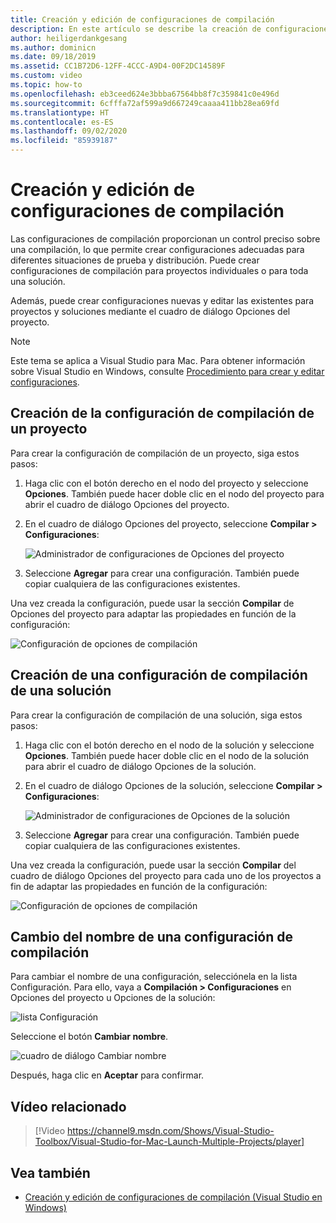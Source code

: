 ```yaml
---
title: Creación y edición de configuraciones de compilación
description: En este artículo se describe la creación de configuraciones de compilación en Visual Studio para Mac
author: heiligerdankgesang
ms.author: dominicn
ms.date: 09/18/2019
ms.assetid: CC1B72D6-12FF-4CCC-A9D4-00F2DC14589F
ms.custom: video
ms.topic: how-to
ms.openlocfilehash: eb3ceed624e3bbba67564bb8f7c359841c0e496d
ms.sourcegitcommit: 6cfffa72af599a9d667249caaaa411bb28ea69fd
ms.translationtype: HT
ms.contentlocale: es-ES
ms.lasthandoff: 09/02/2020
ms.locfileid: "85939187"
---
```

# <a name="creating-and-editing-build-configurations"></a>Creación y edición de configuraciones de compilación

Las configuraciones de compilación proporcionan un control preciso sobre una compilación, lo que permite crear configuraciones adecuadas para diferentes situaciones de prueba y distribución. Puede crear configuraciones de compilación para proyectos individuales o para toda una solución.

Además, puede crear configuraciones nuevas y editar las existentes para proyectos y soluciones mediante el cuadro de diálogo Opciones del proyecto.

>[!NOTE]
>Este tema se aplica a Visual Studio para Mac. Para obtener información sobre Visual Studio en Windows, consulte [Procedimiento para crear y editar configuraciones](/visualstudio/ide/how-to-create-and-edit-configurations).

## <a name="creating-a-project-build-configuration"></a>Creación de la configuración de compilación de un proyecto

Para crear la configuración de compilación de un proyecto, siga estos pasos:

1. Haga clic con el botón derecho en el nodo del proyecto y seleccione **Opciones**. También puede hacer doble clic en el nodo del proyecto para abrir el cuadro de diálogo Opciones del proyecto.

2. En el cuadro de diálogo Opciones del proyecto, seleccione **Compilar > Configuraciones**:

    ![Administrador de configuraciones de Opciones del proyecto](media/create-and-edit-configurations-image2.png)

3. Seleccione **Agregar** para crear una configuración. También puede copiar cualquiera de las configuraciones existentes.

Una vez creada la configuración, puede usar la sección **Compilar** de Opciones del proyecto para adaptar las propiedades en función de la configuración:

![Configuración de opciones de compilación](media/create-and-edit-configurations-image3.png)

## <a name="creating-a-solution-build-configuration"></a>Creación de una configuración de compilación de una solución

Para crear la configuración de compilación de una solución, siga estos pasos:

1. Haga clic con el botón derecho en el nodo de la solución y seleccione **Opciones**. También puede hacer doble clic en el nodo de la solución para abrir el cuadro de diálogo Opciones de la solución.

2. En el cuadro de diálogo Opciones de la solución, seleccione **Compilar > Configuraciones**:

    ![Administrador de configuraciones de Opciones de la solución](media/create-and-edit-configurations-image1.png)

3. Seleccione **Agregar** para crear una configuración. También puede copiar cualquiera de las configuraciones existentes.

Una vez creada la configuración, puede usar la sección **Compilar** del cuadro de diálogo Opciones del proyecto para cada uno de los proyectos a fin de adaptar las propiedades en función de la configuración:

![Configuración de opciones de compilación](media/create-and-edit-configurations-image3.png)

## <a name="renaming-a-build-configuration"></a>Cambio del nombre de una configuración de compilación

Para cambiar el nombre de una configuración, selecciónela en la lista Configuración. Para ello, vaya a **Compilación > Configuraciones** en Opciones del proyecto u Opciones de la solución:

![lista Configuración](media/create-and-edit-configurations-image4.png)

Seleccione el botón **Cambiar nombre**.

![cuadro de diálogo Cambiar nombre](media/create-and-edit-configurations-image5.png)

Después, haga clic en **Aceptar** para confirmar.

## <a name="related-video"></a>Vídeo relacionado

> [!Video https://channel9.msdn.com/Shows/Visual-Studio-Toolbox/Visual-Studio-for-Mac-Launch-Multiple-Projects/player]

## <a name="see-also"></a>Vea también

- [Creación y edición de configuraciones de compilación (Visual Studio en Windows)](/visualstudio/ide/how-to-create-and-edit-configurations)